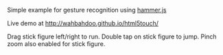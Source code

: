 Simple example for gesture recognition using <a href="http://eightmedia.github.io/hammer.js/">hammer.js</a>

Live demo at http://wahbahdoo.github.io/html5touch/

Drag stick figure left/right to run.
Double tap on stick figure to jump.
Pinch zoom also enabled for stick figure.

